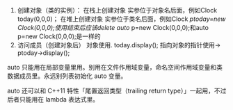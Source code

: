 1. 创建对象（类的实例）：
在栈上创建对象	实参位于对象名后面，例如Clock today(0,0,0)；
在堆上创建对象	实参位于类名后面，例如Clock *ptoday=new Clock(0,0,0);使用结束后应该delete
    auto* p=new Clock(0,0,0);和auto p=new Clock(0,0,0);是一样的
3. 访问成员（创建对象后）
对象使用.	today.display();
指向对象的指针使用->	ptoday->display();

auto 只能用在局部变量里用。别用在文件作用域变量，命名空间作用域变量和类数据成员里。永远别列表初始化 auto 变量。

auto 还可以和 C++11 特性「尾置返回类型（trailing return type）」一起用，不过后者只能用在 lambda 表达式里。
